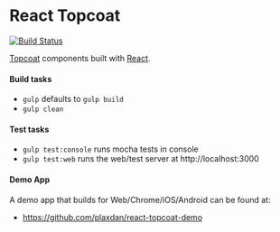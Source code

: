 React Topcoat
===
[![Build Status](https://travis-ci.org/plaxdan/react-topcoat.png?branch=master)](https://travis-ci.org/plaxdan/react-topcoat)

[Topcoat](http://topcoat.io) components built with [React](http://facebook.github.io/react/).

#### Build tasks

- `gulp` defaults to `gulp build`
- `gulp clean`

#### Test tasks

- `gulp test:console` runs mocha tests in console
- `gulp test:web` runs the web/test server at http://localhost:3000

#### Demo App

A demo app that builds for Web/Chrome/iOS/Android can be found at:

- https://github.com/plaxdan/react-topcoat-demo
